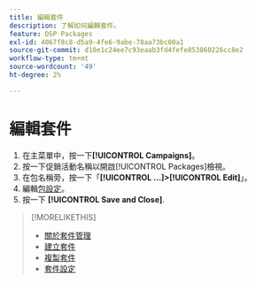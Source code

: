 ```yaml
---
title: 編輯套件
description: 了解如何編輯套件。
feature: DSP Packages
exl-id: 4067f8c8-d5a9-4fe6-9abe-78aa73bc00a1
source-git-commit: d10e1c24ee7c93eaab3fd4fefe853860226cc8e2
workflow-type: tm+mt
source-wordcount: '49'
ht-degree: 2%

---
```


# 編輯套件

1. 在主菜單中，按一下&#x200B;**[!UICONTROL Campaigns]**。
1. 按一下促銷活動名稱以開啟[!UICONTROL Packages]檢視。
1. 在包名稱旁，按一下「**[!UICONTROL ...]>[!UICONTROL Edit]**」。
1. 編輯[包設定](package-settings.md)。
1. 按一下 **[!UICONTROL Save and Close]**.

>[!MORELIKETHIS]
>
>* [關於套件管理](package-about.md)
>* [建立套件](package-create.md)
>* [複製套件](package-duplicate.md)
>* [套件設定](package-settings.md)

